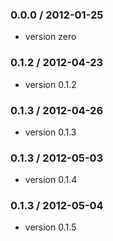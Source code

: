 ### 0.0.0 / 2012-01-25

 - version zero

### 0.1.2 / 2012-04-23

 - version 0.1.2

### 0.1.3 / 2012-04-26

 - version 0.1.3

### 0.1.3 / 2012-05-03

 - version 0.1.4

### 0.1.3 / 2012-05-04

 - version 0.1.5
